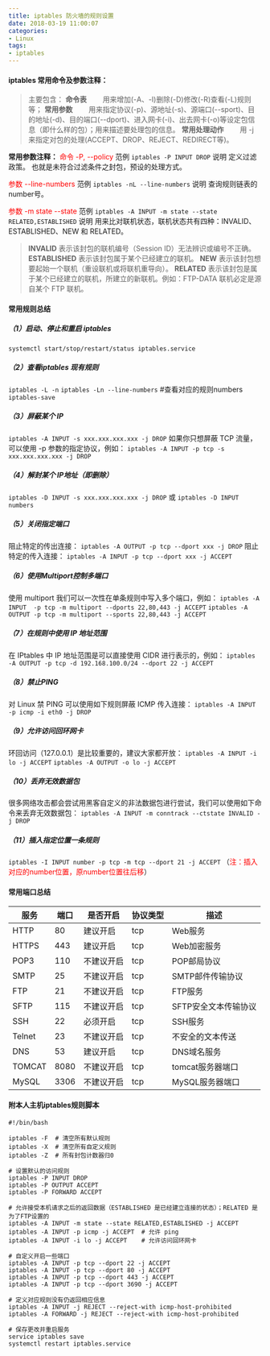 ```yaml
---
title: iptables 防火墙的规则设置
date: 2018-03-19 11:00:07
categories:
- Linux
tags:
- iptables
---
```

#### iptables 常用命令及参数注释：
>主要包含：
**命令表**
　　用来增加(-A、-I)删除(-D)修改(-R)查看(-L)规则等；
**常用参数**
　　用来指定协议(-p)、源地址(-s)、源端口(-\-sport)、目的地址(-d)、目的端口(\--dport)、进入网卡(-i)、出去网卡(-o)等设定包信息（即什么样的包）；用来描述要处理包的信息。
**常用处理动作**
　　用 -j 来指定对包的处理(ACCEPT、DROP、REJECT、REDIRECT等)。

<!--more-->

**常用参数注释：**
<font color="red">命令 -P, -\-policy</font>
范例 `iptables -P INPUT DROP`
说明 定义过滤政策。 也就是未符合过滤条件之封包，预设的处理方式。

<font color="red">参数 -\-line-numbers</font>
范例 `iptables -nL --line-numbers`
说明 查询规则链表的number号。

<font color="red">参数 -m state -\-state</font>
范例 `iptables -A INPUT -m state --state RELATED,ESTABLISHED`
说明 用来比对联机状态，联机状态共有四种：INVALID、ESTABLISHED、NEW 和 RELATED。
>**INVALID** 表示该封包的联机编号（Session ID）无法辨识或编号不正确。
**ESTABLISHED** 表示该封包属于某个已经建立的联机。
**NEW** 表示该封包想要起始一个联机（重设联机或将联机重导向）。
**RELATED** 表示该封包是属于某个已经建立的联机，所建立的新联机。例如：FTP-DATA 联机必定是源自某个 FTP 联机。


#### 常用规则总结
##### （1）启动、停止和重启 iptables
`systemctl start/stop/restart/status iptables.service`

##### （2）查看iptables 现有规则
`iptables -L -n`
`iptables -Ln --line-numbers` #查看对应的规则numbers
`iptables-save`

##### （3）屏蔽某个 IP
`iptables -A INPUT -s xxx.xxx.xxx.xxx -j DROP`
如果你只想屏蔽 TCP 流量，可以使用 -p 参数的指定协议，例如：
`iptables -A INPUT -p tcp -s xxx.xxx.xxx.xxx -j DROP`

##### （4）解封某个 IP地址（即删除）
`iptables -D INPUT -s xxx.xxx.xxx.xxx -j DROP`
或
`iptables -D INPUT numbers`

##### （5）关闭指定端口
阻止特定的传出连接：
`iptables -A OUTPUT -p tcp --dport xxx -j DROP`
阻止特定的传入连接：
`iptables -A INPUT -p tcp --dport xxx -j ACCEPT`

##### （6）使用Multiport控制多端口
使用 multiport 我们可以一次性在单条规则中写入多个端口，例如：
`iptables -A INPUT  -p tcp -m multiport --dports 22,80,443 -j ACCEPT`
`iptables -A OUTPUT -p tcp -m multiport --sports 22,80,443 -j ACCEPT`

##### （7）在规则中使用 IP 地址范围
在 IPtables 中 IP 地址范围是可以直接使用 CIDR 进行表示的，例如：
`iptables -A OUTPUT -p tcp -d 192.168.100.0/24 --dport 22 -j ACCEPT`

##### （8）禁止PING
对 Linux 禁 PING 可以使用如下规则屏蔽 ICMP 传入连接：
`iptables -A INPUT -p icmp -i eth0 -j DROP`

##### （9）允许访问回环网卡
环回访问（127.0.0.1）是比较重要的，建议大家都开放：
`iptables -A INPUT -i lo -j ACCEPT`
`iptables -A OUTPUT -o lo -j ACCEPT`

##### （10）丢弃无效数据包
很多网络攻击都会尝试用黑客自定义的非法数据包进行尝试，我们可以使用如下命令来丢弃无效数据包：
`iptables -A INPUT -m conntrack --ctstate INVALID -j DROP`

##### （11）插入指定位置一条规则
`iptables -I INPUT number -p tcp -m tcp --dport 21 -j ACCEPT`
（<font color="red">注：插入对应的number位置，原number位置往后移</font>）



#### 常用端口总结

服务  |  端口  |  是否开启  |  协议类型  |  描述
------|--------|------------|------------|------------
HTTP  | 80     | 建议开启   | tcp        | Web服务
HTTPS | 443    | 建议开启   | tcp        | Web加密服务
POP3  | 110    | 不建议开启 | tcp        | POP邮局协议
SMTP  | 25     | 不建议开启 | tcp        | SMTP邮件传输协议
FTP   | 21     | 不建议开启 | tcp        | FTP服务
SFTP  | 115    | 不建议开启 | tcp        | SFTP安全文本传输协议
SSH   | 22     | 必须开启   | tcp        | SSH服务
Telnet| 23     | 不建议开启 | tcp        | 不安全的文本传送
DNS   | 53     | 建议开启   | tcp        | DNS域名服务
TOMCAT| 8080   | 不建议开启 | tcp        | tomcat服务器端口
MySQL | 3306   | 不建议开启 | tcp        | MySQL服务器端口



#### 附本人主机iptables规则脚本
```
#!/bin/bash

iptables -F  # 清空所有默认规则
iptables -X  # 清空所有自定义规则
iptables -Z  # 所有封包计数器归0

# 设置默认的访问规则
iptables -P INPUT DROP
iptables -P OUTPUT ACCEPT
iptables -P FORWARD ACCEPT

# 允许接受本机请求之后的返回数据（ESTABLISHED 是已经建立连接的状态）；RELATED 是为了FTP设置的
iptables -A INPUT -m state --state RELATED,ESTABLISHED -j ACCEPT
iptables -A INPUT -p icmp -j ACCEPT  # 允许 ping
iptables -A INPUT -i lo -j ACCEPT    # 允许访问回环网卡

# 自定义开启一些端口
iptables -A INPUT -p tcp --dport 22 -j ACCEPT
iptables -A INPUT -p tcp --dport 80 -j ACCEPT
iptables -A INPUT -p tcp --dport 443 -j ACCEPT
iptables -A INPUT -p tcp --dport 3690 -j ACCEPT

# 定义对应规则没有仍返回相应信息
iptables -A INPUT -j REJECT --reject-with icmp-host-prohibited
iptables -A FORWARD -j REJECT --reject-with icmp-host-prohibited

# 保存更改并重启服务
service iptables save
systemctl restart iptables.service
```